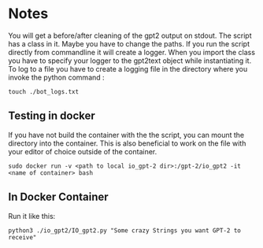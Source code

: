 # Notes

You will get a before/after cleaning of the gpt2 output on stdout.
The script has a class in it. Maybe you have to change the paths.
If you run the script directly from commandline it will create a logger. 
When you import the class you have to specify your logger to the gpt2text object while instantiating it.
To log to a file you have to create a logging file in the directory where you invoke the python command :

```
touch ./bot_logs.txt
```

## Testing in docker

If you have not build the container with the the script, you can mount the directory into the container.
This is also beneficial to work on the file with your editor of choice outside of the container.

```
sudo docker run -v <path to local io_gpt-2 dir>:/gpt-2/io_gpt2 -it <name of container> bash
```

## In Docker Container

Run it like this:

```
python3 ./io_gpt2/IO_gpt2.py "Some crazy Strings you want GPT-2 to receive"
```  
